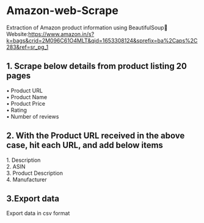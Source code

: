 # Amazon-web-Scrape
Extraction of Amazon product information using BeautifulSoup🚀<br>
Website:https://www.amazon.in/s?k=bags&crid=2M096C61O4MLT&qid=1653308124&sprefix=ba%2Caps%2C283&ref=sr_pg_1
<br>
<h2>1. Scrape below details from product listing 20 pages</h2>
• Product URL<br>
• Product Name<br>
• Product Price<br>
• Rating<br>
• Number of reviews<br>

<h2>2. With the Product URL received in the above case, hit each URL, and add below items</h2>
1. Description<br>
2. ASIN<br>
3. Product Description<br>
4. Manufacturer<br>

<h2>3.Export data</h2>
Export data in csv format
